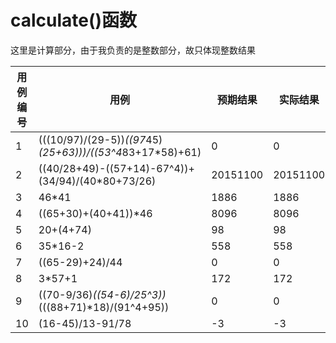 # calculate()函数

这里是计算部分，由于我负责的是整数部分，故只体现整数结果

| 用例编号 | 用例                                                      | 预期结果 | 实际结果 |
| -------- | --------------------------------------------------------- | -------- | -------- |
| 1        | (((10/97)/(29-5))*((97*45)*(25+63)))/((53^4*83+17*58)+61) | 0        | 0        |
| 2        | ((40/28+49)-((57+14)-67^4))+(34/94)/(40*80+73/26)         | 20151100 | 20151100 |
| 3        | 46*41                                                     | 1886     | 1886     |
| 4        | ((65+30)+(40+41))*46                                      | 8096     | 8096     |
| 5        | 20+(4+74)                                                 | 98       | 98       |
| 6        | 35*16-2                                                   | 558      | 558      |
| 7        | ((65-29)+24)/44                                           | 0        | 0        |
| 8        | 3*57+1                                                    | 172      | 172      |
| 9        | ((70-9/36)*((54-6)/25^3))*(((88+71)*18)/(91^4+95))        | 0        | 0        |
| 10       | (16-45)/13-91/78                                          | -3       | -3       |


